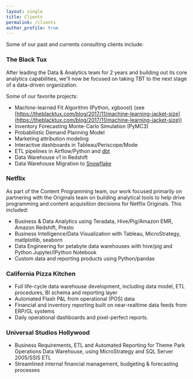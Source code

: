 ```yaml
---
layout: single
title: Clients
permalink: /clients
author_profile: true
---
```


Some of our past and currents consulting clients include:

### The Black Tux
After leading the Data & Analytics team for 2 years and building out its core analytics capabilities, we'll now be focused on taking TBT to the next stage of a data-driven organization.

Some of our favorite projects:
- Machine-learned Fit Algorithm (Python, xgboost)
(see [https://theblacktux.com/blog/2017/11/machine-learning-jacket-size](https://theblacktux.com/blog/2017/11/machine-learning-jacket-size))
- Inventory Forecasting Monte-Carlo Simulation (PyMC3)
- Probabilistic Demand Planning Model
- Marketing attribution modeling
- Interactive dashboards in Tableau/Periscope/Mode
- ETL pipelines in Airflow/Python and [dbt](https://www.getdbt.com)
- Data Warehouse v1 in Redshift
- Data Warehouse Migration to [Snowflake](https://www.snowflake.net/)

### Netflix
As part of the Content Programming team, our work focused primarily on partnering with the Originals team on building analytical tools to help drive programming and content acquisition decisions for Netflix Originals.
This included:
- Business & Data Analytics using Teradata, Hive/Pig/Amazon EMR, Amazon Redshift, Presto
- Business Intelligence/Data Visualization with Tableau, MicroStrategy, matlplotlib, seaborn
- Data Engineering for petabyte data warehouses with hive/pig and Python Jupyter/IPython Notebook
- Custom data and reporting products using Python/pandas

### California Pizza Kitchen
- Full life-cycle data warehouse development, including data model, ETL procedures, BI schema and reporting layer
- Automated Flash P&L from operational (POS) data
- Financial and inventory reporting built on near-realtime data feeds from ERP/GL systems
- Daily operational dashboards and pixel-perfect reports.

### Universal Studios Hollywood
- Business Requirements, ETL and Automated Reporting for Theme Park Operations Data Warehouse, using MicroStrategy and SQL Server 2005/SSIS ETL
- Streamlined internal financial management, budgeting & forecasting processes
